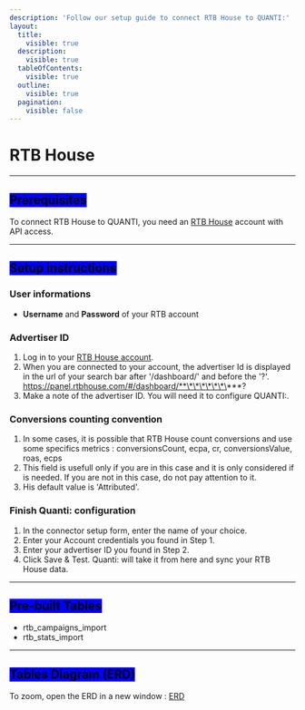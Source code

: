 ```yaml
---
description: 'Follow our setup guide to connect RTB House to QUANTI:'
layout:
  title:
    visible: true
  description:
    visible: true
  tableOfContents:
    visible: true
  outline:
    visible: true
  pagination:
    visible: false
---
```


# RTB House

***

## <mark style="background-color:blue;">Prerequisites</mark>

To connect RTB House to QUANTI, you need an [RTB House](https://www.rtbhouse.com/) account with API access.

***

## <mark style="background-color:blue;">Setup instructions</mark>

### User informations

* **Username** and **Password** of your RTB account

### Advertiser ID

1. Log in to your [RTB House account](https://panel.rtbhouse.com/#/auth/login).
2. When you are connected to your account, the advertiser Id is displayed in the url of your search bar after '/dashboard/' and before the '?'. https://panel.rtbhouse.com/#/dashboard/**\*\*\*\*\*\*\***?
3. Make a note of the advertiser ID. You will need it to configure QUANTI:.

### Conversions counting convention

1. In some cases, it is possible that RTB House count conversions and use some specifics metrics : conversionsCount, ecpa, cr, conversionsValue, roas, ecps
2. This field is usefull only if you are in this case and it is only considered if is needed. If you are not in this case, do not pay attention to it.
3. His default value is 'Attributed'.

### Finish Quanti: configuration

1. In the connector setup form, enter the name of your choice.
2. Enter your Account credentials you found in Step 1.
3. Enter your advertiser ID you found in Step 2.
4. Click Save & Test. Quanti: will take it from here and sync your RTB House data.

***

## <mark style="background-color:blue;">Pre-built Tables</mark>

* rtb\_campaigns\_import
* rtb\_stats\_import

***

## <mark style="background-color:blue;">Tables Diagram (ERD)</mark>

To zoom, open the ERD in a new window : [ERD](https://dbdiagram.io/e/65bcd2efac844320ae4e9293/65ce242eac844320ae3a13b6)

